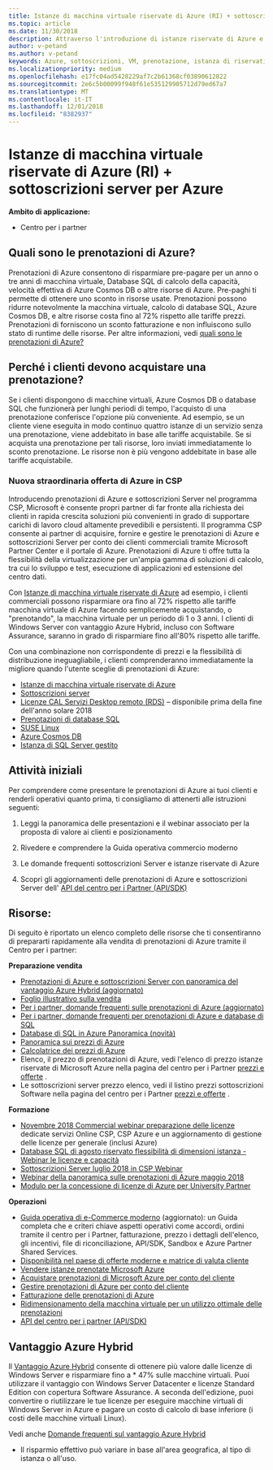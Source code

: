 ```yaml
---
title: Istanze di macchina virtuale riservate di Azure (RI) + sottoscrizioni server per Azure | Centro per i partner
ms.topic: article
ms.date: 11/30/2018
description: Attraverso l'introduzione di istanze riservate di Azure e sottoscrizioni server nel programma CSP, consentiamo ai nostri partner di far fronte alla richiesta in rapida crescita dei clienti di soluzioni più convenienti in grado di supportare carichi di lavoro nel cloud altamente prevedibili e persistenti. Il programma CSP consente ai partner di acquisire, fornire e gestire sottoscrizioni server e istanze riservate di Azure per conto dei clienti commerciali tramite il Centro per i partner Microsoft e il portale di Azure.
author: v-petand
ms.author: v-petand
keywords: Azure, sottoscrizioni, VM, prenotazione, istanza di riservati
ms.localizationpriority: medium
ms.openlocfilehash: e17fc04ad5428229af7c2b61368cf03890612822
ms.sourcegitcommit: 2e6c5b00099f948f61e535129905712d79ed67a7
ms.translationtype: MT
ms.contentlocale: it-IT
ms.lasthandoff: 12/01/2018
ms.locfileid: "8382937"
---
```

<!-- Mike Aasen wrote and owns this topic -->

# <a name="azure-reserved-vm-instances-ri--server-subscriptions-for-azure"></a>Istanze di macchina virtuale riservate di Azure (RI) + sottoscrizioni server per Azure

**Ambito di applicazione:**

- Centro per i partner
 
## <a name="what-are-azure-reservations"></a>Quali sono le prenotazioni di Azure?

Prenotazioni di Azure consentono di risparmiare pre-pagare per un anno o tre anni di macchina virtuale, Database SQL di calcolo della capacità, velocità effettiva di Azure Cosmos DB o altre risorse di Azure. Pre-paghi ti permette di ottenere uno sconto in risorse usate. Prenotazioni possono ridurre notevolmente la macchina virtuale, calcolo di database SQL, Azure Cosmos DB, e altre risorse costa fino al 72% rispetto alle tariffe prezzi. Prenotazioni di forniscono un sconto fatturazione e non influiscono sullo stato di runtime delle risorse. Per altre informazioni, vedi [quali sono le prenotazioni di Azure?](https://docs.microsoft.com/azure/billing/billing-save-compute-costs-reservations)

## <a name="why-should-customers-buy-a-reservation"></a>Perché i clienti devono acquistare una prenotazione?

Se i clienti dispongono di macchine virtuali, Azure Cosmos DB o database SQL che funzionerà per lunghi periodi di tempo, l'acquisto di una prenotazione conferisce l'opzione più conveniente. Ad esempio, se un cliente viene eseguita in modo continuo quattro istanze di un servizio senza una prenotazione, viene addebitato in base alle tariffe acquistabile. Se si acquista una prenotazione per tali risorse, loro inviati immediatamente lo sconto prenotazione. Le risorse non è più vengono addebitate in base alle tariffe acquistabile.

 
### <a name="compelling-new-azure-offer-in-csp"></a>Nuova straordinaria offerta di Azure in CSP 

Introducendo prenotazioni di Azure e sottoscrizioni Server nel programma CSP, Microsoft è consente propri partner di far fronte alla richiesta dei clienti in rapida crescita soluzioni più convenienti in grado di supportare carichi di lavoro cloud altamente prevedibili e persistenti. Il programma CSP consente ai partner di acquisire, fornire e gestire le prenotazioni di Azure e sottoscrizioni Server per conto dei clienti commerciali tramite Microsoft Partner Center e il portale di Azure. Prenotazioni di Azure ti offre tutta la flessibilità della virtualizzazione per un'ampia gamma di soluzioni di calcolo, tra cui lo sviluppo e test, esecuzione di applicazioni ed estensione del centro dati. 

Con [Istanze di macchina virtuale riservate di Azure](https://azure.microsoft.com/en-us/pricing/reserved-vm-instances/) ad esempio, i clienti commerciali possono risparmiare ora fino al 72% rispetto alle tariffe macchina virtuale di Azure facendo semplicemente acquistando, o "prenotando", la macchina virtuale per un periodo di 1 o 3 anni. I clienti di Windows Server con vantaggio Azure Hybrid, incluso con Software Assurance, saranno in grado di risparmiare fino all'80% rispetto alle tariffe. 

Con una combinazione non corrispondente di prezzi e la flessibilità di distribuzione ineguagliabile, i clienti comprenderanno immediatamente la migliore quando l'utente sceglie di prenotazioni di Azure: 

- [Istanze di macchina virtuale riservate di Azure](https://docs.microsoft.com/azure/virtual-machines/windows/prepay-reserved-vm-instances)
- [Sottoscrizioni server](https://www.microsoft.com/en-us/Licensing/news/windows-sql-server-through-csp) 
- [Licenze CAL Servizi Desktop remoto (RDS)](https://cloudblogs.microsoft.com/windowsserver/2018/10/03/remote-desktop-services-2019-generally-available-with-windows-server-2019/) – disponibile prima della fine dell'anno solare 2018
- [Prenotazioni di database SQL](https://docs.microsoft.com/azure/sql-database/sql-database-reserved-capacity)
- [SUSE Linux](https://docs.microsoft.com/azure/virtual-machines/linux/prepay-suse-software-charges)
- [Azure Cosmos DB](https://docs.microsoft.com/azure/cosmos-db/cosmos-db-reserved-capacity)
- [Istanza di SQL Server gestito](https://docs.microsoft.com/azure/sql-database/sql-database-managed-instance)

## <a name="getting-started"></a>Attività iniziali

Per comprendere come presentare le prenotazioni di Azure ai tuoi clienti e renderli operativi quanto prima, ti consigliamo di attenerti alle istruzioni seguenti:

1.  Leggi la panoramica delle presentazioni e il webinar associato per la proposta di valore ai clienti e posizionamento

2.  Rivedere e comprendere la Guida operativa commercio moderno

5.  Le domande frequenti sottoscrizioni Server e istanze riservate di Azure

6.  Scopri gli aggiornamenti delle prenotazioni di Azure e sottoscrizioni Server dell' [API del centro per i Partner (API/SDK)](https://docs.microsoft.com/en-us/partner-center/develop/purchase-azure-reserved-vm-instances)

## <a name="resources"></a>Risorse: 

Di seguito è riportato un elenco completo delle risorse che ti consentiranno di prepararti rapidamente alla vendita di prenotazioni di Azure tramite il Centro per i partner: 

**Preparazione vendita**

- [Prenotazioni di Azure e sottoscrizioni Server con panoramica del vantaggio Azure Hybrid (aggiornato)](http://assetsprod.microsoft.com/Azure-reservations-and-server-subscriptions-with-azure-hybrid-benefit.pptx)
- [Foglio illustrativo sulla vendita](http://assetsprod.microsoft.com/mpn/Azure-RI-Sales-Sheet-CSP.pdf)
- [Per i partner, domande frequenti sulle prenotazioni di Azure (aggiornato)](http://assetsprod.microsoft.com/Partner-faq-for-azure-reservations.docx)
- [Per i partner, domande frequenti per prenotazioni di Azure e database di SQL](http://assetsprod.microsoft.com/Partner-faq-for-azure-reservations-sql-db.docx)
- [Database di SQL in Azure Panoramica (novità)](http://assetsprod.microsoft.com/Sql-db-in-azure-overview.pptx)
- [Panoramica sui prezzi di Azure](https://azure.microsoft.com/pricing/#explore-cost)
- [Calcolatrice dei prezzi di Azure](https://azure.microsoft.com/pricing/calculator/)
- Elenco, il prezzo di prenotazioni di Azure, vedi l'elenco di prezzo istanze riservate di Microsoft Azure nella pagina del centro per i Partner [prezzi e offerte](http://assetsprod.microsoft.com/modern-offers-country-currency-availability.xlsx) .
- Le sottoscrizioni server prezzo elenco, vedi il listino prezzi sottoscrizioni Software nella pagina del centro per i Partner [prezzi e offerte](http://assetsprod.microsoft.com/modern-offers-country-currency-availability.xlsx) .

**Formazione**

- [Novembre 2018 Commercial webinar preparazione delle licenze](https://na01.safelinks.protection.outlook.com/?url=https%3A%2F%2Fcommercial-licensing.eventbuilder.com%2F%3Flandingpageid%3DV0Bx6L&data=02%7C01%7Cv-oumaki%40microsoft.com%7C96e24687952242e1ff0c08d62ada13f3%7C72f988bf86f141af91ab2d7cd011db47%7C1%7C0%7C636743513471330495&sdata=DjPAKnW%2BpVekRS3Zngy2uwAkTpU4z1O%2Fh56NuTOmCzM%3D&reserved=0) dedicate servizi Online CSP, CSP Azure e un aggiornamento di gestione delle licenze per generale (inclusi Azure)
- [Database SQL di agosto riservato flessibilità di dimensioni istanza - Webinar le licenze e capacità](https://commercial-licensing.eventbuilder.com/view?eventid=d0t9g4)
- [Sottoscrizioni Server luglio 2018 in CSP Webinar](https://commercial-licensing.eventbuilder.com/Server_Subscriptions_in_CSP_P2_July)
- [Webinar della panoramica sulle prenotazioni di Azure maggio 2018](https://commercial-licensing.eventbuilder.com/Reserved_Instances_in_CSP_May_Option_1)
- [Modulo per la concessione di licenze di Azure per University Partner](https://aka.ms/azure_partner_licensing)

**Operazioni**

- [Guida operativa di e-Commerce moderno](http://assetsprod.microsoft.com/mpn/Partner-Center-Modern-Commerce-Operating-Guide.docx) (aggiornato): un Guida completa che e criteri chiave aspetti operativi come accordi, ordini tramite il centro per i Partner, fatturazione, prezzo i dettagli dell'elenco, gli incentivi, file di riconciliazione, API/SDK, Sandbox e Azure Partner Shared Services.
- [Disponibilità nel paese di offerte moderne e matrice di valuta cliente](http://assetsprod.microsoft.com/modern-offers-country-currency-availability.xlsx)
- [Vendere istanze prenotate Microsoft Azure](https://go.microsoft.com/fwlink/?linkid=872806)
- [Acquistare prenotazioni di Microsoft Azure per conto del cliente](https://go.microsoft.com/fwlink/?linkid=872807)
- [Gestire prenotazioni di Azure per conto del cliente](https://go.microsoft.com/fwlink/?linkid=872808)
- [Fatturazione delle prenotazioni di Azure](https://go.microsoft.com/fwlink/?linkid=872809)
- [Ridimensionamento della macchina virtuale per un utilizzo ottimale delle prenotazioni](https://go.microsoft.com/fwlink/?linkid=872810)
- [API del centro per i partner (API/SDK)](https://docs.microsoft.com/en-us/partner-center/develop/purchase-azure-reserved-vm-instances)

## <a name="azure-hybrid-benefit"></a>Vantaggio Azure Hybrid

Il [Vantaggio Azure Hybrid](https://azure.microsoft.com/pricing/hybrid-benefit) consente di ottenere più valore dalle licenze di Windows Server e risparmiare fino a * 47% sulle macchine virtuali. Puoi utilizzare il vantaggio con Windows Server Datacenter e licenze Standard Edition con copertura Software Assurance. A seconda dell'edizione, puoi convertire o riutilizzare le tue licenze per eseguire macchine virtuali di Windows Server in Azure e pagare un costo di calcolo di base inferiore (i costi delle macchine virtuali Linux).

Vedi anche [Domande frequenti sul vantaggio Azure Hybrid](https://azure.microsoft.com/en-us/pricing/hybrid-benefit/faq/)

* Il risparmio effettivo può variare in base all'area geografica, al tipo di istanza o all'uso.